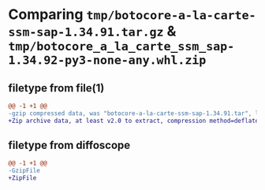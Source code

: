# Comparing `tmp/botocore-a-la-carte-ssm-sap-1.34.91.tar.gz` & `tmp/botocore_a_la_carte_ssm_sap-1.34.92-py3-none-any.whl.zip`

## filetype from file(1)

```diff
@@ -1 +1 @@
-gzip compressed data, was "botocore-a-la-carte-ssm-sap-1.34.91.tar", last modified: Thu Apr 25 01:03:51 2024, max compression
+Zip archive data, at least v2.0 to extract, compression method=deflate
```

## filetype from diffoscope

```diff
@@ -1 +1 @@
-GzipFile
+ZipFile
```

